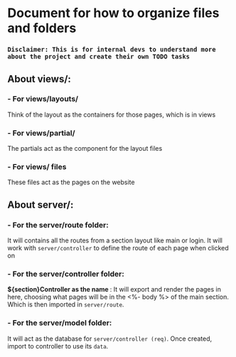 # Document for how to organize files and folders

### ```Disclaimer: This is for internal devs to understand more about the project and create their own TODO tasks```

## About views/:
### - For views/layouts/
Think of the layout as the containers for those pages, which is in views

### - For views/partial/
The partials act as the component for the layout files

### - For views/ files
These files act as the pages on the website

## About server/:
### - For the server/route folder:
It will contains all the routes from a section layout like main or login. It will work with `server/controller` to define the route of each page when clicked on

### - For the server/controller folder:
<strong> ${section}Controller as the name </strong>:
It will export and render the pages in here, 
choosing what pages will be in the <%- body %> of the main section. Which is then imported in `server/route`.

### - For the server/model folder:
It will act as the database for `server/controller (req)`. Once created, import to controller to use its `data`.


